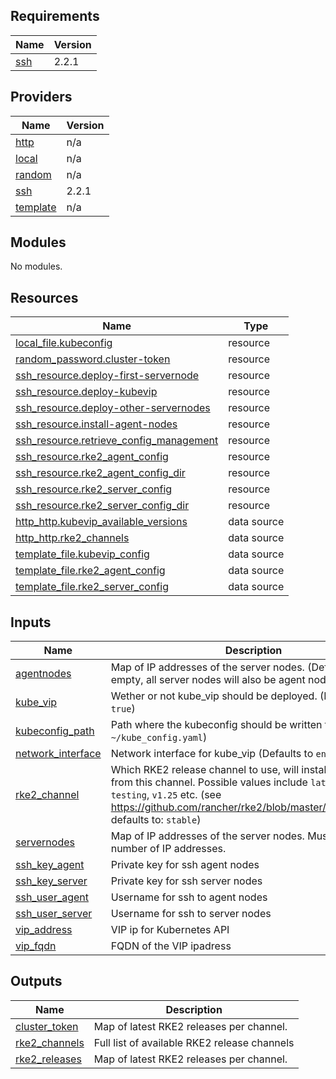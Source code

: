 <!-- BEGIN_TF_DOCS -->
## Requirements

| Name | Version |
|------|---------|
| <a name="requirement_ssh"></a> [ssh](#requirement\_ssh) | 2.2.1 |

## Providers

| Name | Version |
|------|---------|
| <a name="provider_http"></a> [http](#provider\_http) | n/a |
| <a name="provider_local"></a> [local](#provider\_local) | n/a |
| <a name="provider_random"></a> [random](#provider\_random) | n/a |
| <a name="provider_ssh"></a> [ssh](#provider\_ssh) | 2.2.1 |
| <a name="provider_template"></a> [template](#provider\_template) | n/a |

## Modules

No modules.

## Resources

| Name | Type |
|------|------|
| [local_file.kubeconfig](https://registry.terraform.io/providers/hashicorp/local/latest/docs/resources/file) | resource |
| [random_password.cluster-token](https://registry.terraform.io/providers/hashicorp/random/latest/docs/resources/password) | resource |
| [ssh_resource.deploy-first-servernode](https://registry.terraform.io/providers/loafoe/ssh/2.2.1/docs/resources/resource) | resource |
| [ssh_resource.deploy-kubevip](https://registry.terraform.io/providers/loafoe/ssh/2.2.1/docs/resources/resource) | resource |
| [ssh_resource.deploy-other-servernodes](https://registry.terraform.io/providers/loafoe/ssh/2.2.1/docs/resources/resource) | resource |
| [ssh_resource.install-agent-nodes](https://registry.terraform.io/providers/loafoe/ssh/2.2.1/docs/resources/resource) | resource |
| [ssh_resource.retrieve_config_management](https://registry.terraform.io/providers/loafoe/ssh/2.2.1/docs/resources/resource) | resource |
| [ssh_resource.rke2_agent_config](https://registry.terraform.io/providers/loafoe/ssh/2.2.1/docs/resources/resource) | resource |
| [ssh_resource.rke2_agent_config_dir](https://registry.terraform.io/providers/loafoe/ssh/2.2.1/docs/resources/resource) | resource |
| [ssh_resource.rke2_server_config](https://registry.terraform.io/providers/loafoe/ssh/2.2.1/docs/resources/resource) | resource |
| [ssh_resource.rke2_server_config_dir](https://registry.terraform.io/providers/loafoe/ssh/2.2.1/docs/resources/resource) | resource |
| [http_http.kubevip_available_versions](https://registry.terraform.io/providers/hashicorp/http/latest/docs/data-sources/http) | data source |
| [http_http.rke2_channels](https://registry.terraform.io/providers/hashicorp/http/latest/docs/data-sources/http) | data source |
| [template_file.kubevip_config](https://registry.terraform.io/providers/hashicorp/template/latest/docs/data-sources/file) | data source |
| [template_file.rke2_agent_config](https://registry.terraform.io/providers/hashicorp/template/latest/docs/data-sources/file) | data source |
| [template_file.rke2_server_config](https://registry.terraform.io/providers/hashicorp/template/latest/docs/data-sources/file) | data source |

## Inputs

| Name | Description | Type | Default | Required |
|------|-------------|------|---------|:--------:|
| <a name="input_agentnodes"></a> [agentnodes](#input\_agentnodes) | Map of IP addresses of the server nodes. (Defaults to: `[]`). If empty, all server nodes will also be agent nodes | `list(string)` | `[]` | no |
| <a name="input_kube_vip"></a> [kube\_vip](#input\_kube\_vip) | Wether or not kube\_vip should be deployed. (Defaults to: `true`) | `bool` | `true` | no |
| <a name="input_kubeconfig_path"></a> [kubeconfig\_path](#input\_kubeconfig\_path) | Path where the kubeconfig should be written to (Defaults to: `~/kube_config.yaml`) | `string` | `"~/kube_config.yaml"` | no |
| <a name="input_network_interface"></a> [network\_interface](#input\_network\_interface) | Network interface for kube\_vip (Defaults to `ens192`) | `string` | `"ens192"` | no |
| <a name="input_rke2_channel"></a> [rke2\_channel](#input\_rke2\_channel) | Which RKE2 release channel to use, will install latest version from this channel. Possible values include `latest`, `stable`, `testing`, `v1.25` etc. (see https://github.com/rancher/rke2/blob/master/channels.yaml, defaults to: `stable`) | `string` | `"stable"` | no |
| <a name="input_servernodes"></a> [servernodes](#input\_servernodes) | Map of IP addresses of the server nodes. Must be an odd number of IP addresses. | `list(string)` | n/a | yes |
| <a name="input_ssh_key_agent"></a> [ssh\_key\_agent](#input\_ssh\_key\_agent) | Private key for ssh agent nodes | `string` | n/a | yes |
| <a name="input_ssh_key_server"></a> [ssh\_key\_server](#input\_ssh\_key\_server) | Private key for ssh server nodes | `string` | n/a | yes |
| <a name="input_ssh_user_agent"></a> [ssh\_user\_agent](#input\_ssh\_user\_agent) | Username for ssh to agent nodes | `string` | n/a | yes |
| <a name="input_ssh_user_server"></a> [ssh\_user\_server](#input\_ssh\_user\_server) | Username for ssh to server nodes | `string` | n/a | yes |
| <a name="input_vip_address"></a> [vip\_address](#input\_vip\_address) | VIP ip for Kubernetes API | `string` | n/a | yes |
| <a name="input_vip_fqdn"></a> [vip\_fqdn](#input\_vip\_fqdn) | FQDN of the VIP ipadress | `string` | n/a | yes |

## Outputs

| Name | Description |
|------|-------------|
| <a name="output_cluster_token"></a> [cluster\_token](#output\_cluster\_token) | Map of latest RKE2 releases per channel. |
| <a name="output_rke2_channels"></a> [rke2\_channels](#output\_rke2\_channels) | Full list of available RKE2 release channels |
| <a name="output_rke2_releases"></a> [rke2\_releases](#output\_rke2\_releases) | Map of latest RKE2 releases per channel. |
<!-- END_TF_DOCS -->